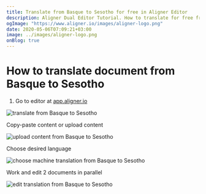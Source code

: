 ```yaml
---
title: Translate from Basque to Sesotho for free in Aligner Editor
description: Aligner Dual Editor Tutorial. How to translate for free from Basque to Sesotho. Aligner is multilingual document management platform. 
ogImage: "https://www.aligner.io/images/aligner-logo.png"
date: 2020-05-06T07:09:21+03:00
image: ../images/aligner-logo.png
onBlog: true
---
```


# How to translate document from Basque to Sesotho

1. Go to editor at [app.aligner.io](https://app.aligner.io "Aligner App web page")

![translate from Basque to Sesotho](../aligner-blank-editor.png "translate from Basque to Sesotho")

Copy-paste content or upload content

![upload content from Basque to Sesotho](../aligner-uploaded-document.png "upload content from Basque to Sesotho")

Choose desired language

![choose machine translation from Basque to Sesotho](../aligner-language-dropdown.png "choose machine translation from Basque to Sesotho")

Work and edit 2 documents in parallel

![edit translation from Basque to Sesotho](../aligner-double-sitded-editor.png "edit translation from Basque to Sesotho")

